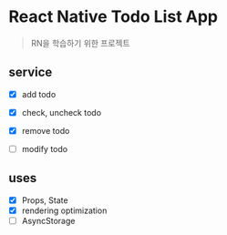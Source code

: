 # React Native Todo List App
> RN을 학습하기 위한 프로젝트

## service
- [X] add todo
- [X] check, uncheck todo
- [X] remove todo
- [ ] modify todo
  
  
## uses
- [X] Props, State
- [X] rendering optimization
- [ ] AsyncStorage
